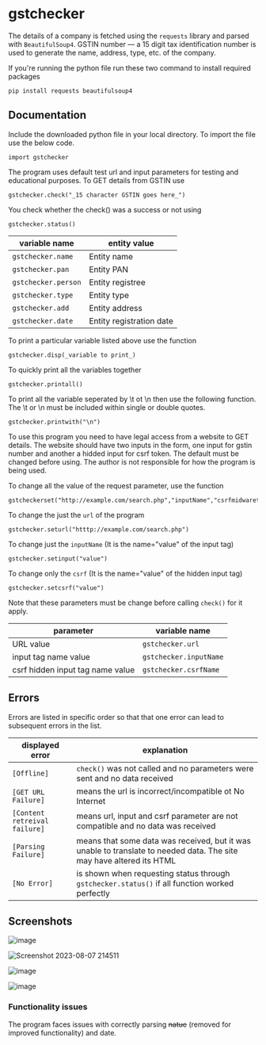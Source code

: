 # gstchecker
The details of a company is fetched using the `requests` library and parsed with `BeautifulSoup4`. GSTIN number — a 15 digit tax identification number is used to generate the name, address, type, etc. of the company.

If you're running the python file run these two command to install required packages

    pip install requests beautifulsoup4

## Documentation

Include the downloaded python file in your local directory. To import the file use the below code.

    import gstchecker


The program uses default test url and input parameters for testing and educational purposes. To GET details from GSTIN use

    gstchecker.check("_15 character GSTIN goes here_")

You check whether the check() was a success or not using

    gstchecker.status()

|  variable name | entity value  |
| ------------ | ------------ |
|  `gstchecker.name` | Entity name  |
| `gstchecker.pan`  | Entity PAN  |
|  `gstchecker.person` |  Entity registree |
|  `gstchecker.type` | Entity type  |
| `gstchecker.add`  | Entity address  |
| `gstchecker.date`  | Entity registration date  |

To print a particular variable listed above use the function

    gstchecker.disp(_variable to print_)

To quickly print all the variables together

    gstchecker.printall()
To print all the variable seperated by \t ot \n then use the following function. The \t or \n must be included within single or double quotes.

    gstchecker.printwith("\n")

To use this program you need to have legal access from a website to GET details. The website should have two inputs in the form, one input for gstin number and another a hidded input for csrf token. The default must be changed before using. The author is not responsible for how the program is being used.

To change all the value of the request parameter, use the function
    
	gstcheckerset("http://example.com/search.php","inputName","csrfmidwaretoken")
To change the just the `url` of the program
    
    gstchecker.seturl("htttp://example.com/search.php")
To change just the `inputName` (It is the name="value" of the input tag)
    
	gstchecker.setinput("value")
To change only the `csrf` (It is the name="value" of the hidden input tag)
    
	gstchecker.setcsrf("value")

Note that these parameters must be change before calling `check()` for it apply.

| parameter  | variable name  |
| ------------ | ------------ |
|  URL value |  `gstchecker.url` |
| input tag name value  |  `gstchecker.inputName` |
| csrf hidden input tag name value  |  `gstchecker.csrfName` |

## Errors

Errors are listed in specific order so that that one error can lead to subsequent errors in the list.

| displayed error  | explanation  |
| ------------ | ------------ |
| `[Offline]`  |  `check()` was not called and no parameters were sent and no data received |
|  `[GET URL Failure]` |  means the url is incorrect/incompatible ot No Internet |
| `[Content retreival failure]`  | means url, input and csrf parameter are not compatible and no data was received  |
|  `[Parsing Failure]` | means that some data was received, but it was unable to translate to needed data. The site may have altered its HTML  |
|  `[No Error]` |  is shown when requesting status through `gstchecker.status()` if all function worked perfectly |

## Screenshots

![image](https://github.com/hariprasath112/gstchecker/assets/96934076/164cfd3b-24ce-49c4-9f02-35c25b3b2b4d)

![Screenshot 2023-08-07 214511](https://github.com/hariprasath112/gstchecker/assets/96934076/9bf7de71-70f3-4499-a7e6-fbb0631abfdb)

![image](https://github.com/hariprasath112/gstchecker/assets/96934076/e1060454-a90b-42f2-91a0-7819ebea7fb7)

![image](https://github.com/hariprasath112/gstchecker/assets/96934076/4ca7c28a-f80c-449d-8cb5-a2ba93bd8e51)

### Functionality issues
The program faces issues with correctly parsing ~~natue~~ (removed for improved functionality) and date. 

